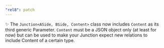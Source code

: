 ```yaml
---
"rel8": patch
---
```


✨ The `Junction<ASide, BSide, Content>` class now includes `Content` as its third generic Parameter. `Content` must be a JSON object only (at least for now) but can be used to make your Junction expect new relations to include Content of a certain type.

